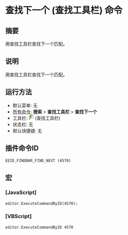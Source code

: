 # 查找下一个 (查找工具栏) 命令

## 摘要

用查找工具栏查找下一个匹配。

## 说明

用查找工具栏查找下一个匹配。

## 运行方法

- 默认菜单: 无
- [所有命令](../tools/all_commands): **搜索**
\> **查找工具栏** \> **查找下一个**
- 工具栏: ![](../../images/editrepeat.png) (查找工具栏)
- 状态栏: 无
- 默认快捷键: 无

## 插件命令ID

```
EEID_FINDBAR_FIND_NEXT (4570)
```

## 宏

### \[JavaScript\]

```
editor.ExecuteCommandByID(4570);
```

### \[VBScript\]

```
editor.ExecuteCommandByID 4570
```
